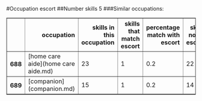 #Occupation escort
##Number skills 5
###Similar occupations:
<table border="1" class="dataframe">
  <thead>
    <tr style="text-align: right;">
      <th></th>
      <th>occupation</th>
      <th>skills in this occupation</th>
      <th>skills that match escort</th>
      <th>percentage match with escort</th>
      <th>skills not in escort</th>
    </tr>
  </thead>
  <tbody>
    <tr>
      <th>688</th>
      <td>[home care aide](home care aide.md)</td>
      <td>23</td>
      <td>1</td>
      <td>0.2</td>
      <td>22</td>
    </tr>
    <tr>
      <th>689</th>
      <td>[companion](companion.md)</td>
      <td>15</td>
      <td>1</td>
      <td>0.2</td>
      <td>14</td>
    </tr>
  </tbody>
</table>
